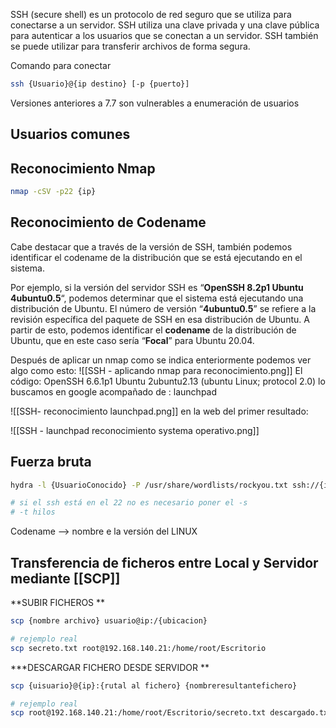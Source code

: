 SSH (secure shell) es un protocolo de red seguro que se utiliza para conectarse a un servidor. SSH utiliza una clave privada y una clave pública para autenticar a los usuarios que se conectan a un servidor. SSH también se puede utilizar para transferir archivos de forma segura.

Comando para conectar
```sh fold:"comando para conectar por SSH a un servidor"
ssh {Usuario}@{ip destino} [-p {puerto}]
```

Versiones anteriores a 7.7 son vulnerables a enumeración de usuarios
## Usuarios comunes

## Reconocimiento Nmap
```sh fold:"nmap para reconocimiento enumerar el ssh"
nmap -cSV -p22 {ip}
```

## Reconocimiento de Codename

Cabe destacar que a través de la versión de SSH, también podemos identificar el codename de la distribución que se está ejecutando en el sistema.

Por ejemplo, si la versión del servidor SSH es “**OpenSSH 8.2p1 Ubuntu 4ubuntu0.5**“, podemos determinar que el sistema está ejecutando una distribución de Ubuntu. El número de versión “**4ubuntu0.5**” se refiere a la revisión específica del paquete de SSH en esa distribución de Ubuntu. A partir de esto, podemos identificar el **codename** de la distribución de Ubuntu, que en este caso sería “**Focal**” para Ubuntu 20.04.

Después de aplicar un nmap como se indica enteriormente podemos ver algo como esto:
![[SSH - aplicando nmap para reconocimiento.png]]
El código: OpenSSH 6.6.1p1 Ubuntu 2ubuntu2.13 (ubuntu Linux; protocol 2.0)
lo buscamos en google acompañado de :  launchpad

![[SSH- reconocimiento launchpad.png]]
en la web del primer resultado:

![[SSH - launchpad reconocimiento systema operativo.png]]
## Fuerza bruta

```sh fold:"aplicar fuerza bruta a un servidor SSH"
hydra -l {UsuarioConocido} -P /usr/share/wordlists/rockyou.txt ssh://{ip} -s {port} -t {totalthreads}

# si el ssh está en el 22 no es necesario poner el -s
# -t hilos
```


Codename --> nombre e la versión del LINUX

## Transferencia de ficheros entre Local y Servidor mediante [[SCP]]

**SUBIR FICHEROS **

```sh fold:"scp para subir un fichero al servidor"
scp {nombre archivo} usuario@ip:/{ubicacion}

# rejemplo real
scp secreto.txt root@192.168.140.21:/home/root/Escritorio
```

***DESCARGAR FICHERO DESDE SERVIDOR **

```sh fold:"scp para descargar archivo desde el servidor"
scp {uisuario}@{ip}:{rutal al fichero} {nombreresultantefichero}

# rejemplo real
scp root@192.168.140.21:/home/root/Escritorio/secreto.txt descargado.txt
```

